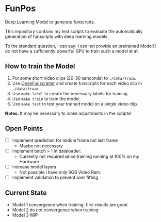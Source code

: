 # FunPos

Deep Learning Model to generate funscripts.

This repository contains my test scripts to evaluate the automatically generation of funscripts with deep learning models.

To the standard question, I can say: I can not provide an pretrained Model! I do not have a sufficiently powerful GPU to train such a model at all.

## How to train the Model

1. Put some short video clips (20-30 senconds) to `./data/train`.
2. Use [OpenFunscripter](https://github.com/OpenFunscripter/OFS) and create funscripts for each video clip in `./data/train`.
3. Use `make label` to create the necessary labels for training
4. Use `make train` to train the model.
5. Use `make test` to test your trained model on a single video clip.

**Notes:** It may be necessary to make adjustments in the scripts!

## Open Points

- [ ] Implement prediction for middle frame not last frame
  - Maybe not necessary
- [ ] implement batch > 1 in dataloader:
  - Currently not required since training running at 100% on my Hardware
- [ ] increase model layers
  - Not possible i have only 6GB Video Ram.
- [ ] Implement validation to prevent over fitting

## Current State

- Model 1 convergence when training, first results are good
- Model 2 do not convergence when training
- Model 3 WIP
